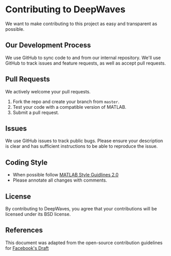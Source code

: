 # Contributing to DeepWaves
We want to make contributing to this project as easy and transparent as possible.

## Our Development Process
We use GitHub to sync code to and from our internal repository. We'll use GitHub to track issues and feature requests, as well as accept pull requests.

## Pull Requests
We actively welcome your pull requests.

1. Fork the repo and create your branch from `master`.
2. Test your code with a compatible version of MATLAB.
3. Submit a pull request.

## Issues
We use GitHub issues to track public bugs. Please ensure your description is clear and has sufficient instructions to be able to reproduce the issue.

## Coding Style  
* When possible follow [MATLAB Style Guidlines 2.0](https://www.mathworks.com/matlabcentral/fileexchange/46056-matlab-style-guidelines-2-0)
* Please annotate all changes with comments.  

## License
By contributing to DeepWaves, you agree that your contributions will be licensed under its BSD license.

## References
This document was adapted from the open-source contribution guidelines for [Facebook's Draft](https://github.com/facebook/draft-js/blob/a9316a723f9e918afde44dea68b5f9f39b7d9b00/CONTRIBUTING.md)


